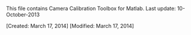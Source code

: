 This file contains Camera Calibration Toolbox for Matlab.
Last update: 10-October-2013


[Created: March 17, 2014]
[Modified: March 17, 2014]
